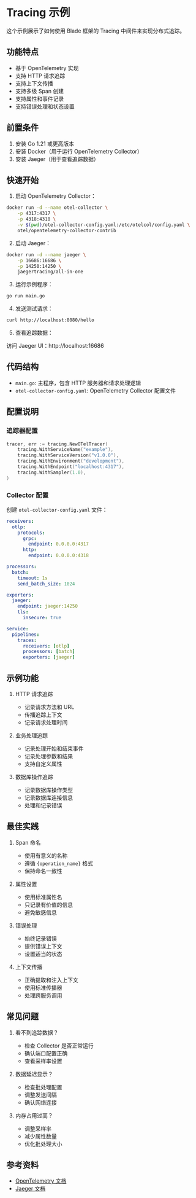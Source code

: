 # Tracing 示例

这个示例展示了如何使用 Blade 框架的 Tracing 中间件来实现分布式追踪。

## 功能特点

- 基于 OpenTelemetry 实现
- 支持 HTTP 请求追踪
- 支持上下文传播
- 支持多级 Span 创建
- 支持属性和事件记录
- 支持错误处理和状态设置

## 前置条件

1. 安装 Go 1.21 或更高版本
2. 安装 Docker（用于运行 OpenTelemetry Collector）
3. 安装 Jaeger（用于查看追踪数据）

## 快速开始

1. 启动 OpenTelemetry Collector：

```bash
docker run -d --name otel-collector \
    -p 4317:4317 \
    -p 4318:4318 \
    -v $(pwd)/otel-collector-config.yaml:/etc/otelcol/config.yaml \
    otel/opentelemetry-collector-contrib
```

2. 启动 Jaeger：

```bash
docker run -d --name jaeger \
    -p 16686:16686 \
    -p 14250:14250 \
    jaegertracing/all-in-one
```

3. 运行示例程序：

```bash
go run main.go
```

4. 发送测试请求：

```bash
curl http://localhost:8080/hello
```

5. 查看追踪数据：

访问 Jaeger UI：http://localhost:16686

## 代码结构

- `main.go`: 主程序，包含 HTTP 服务器和请求处理逻辑
- `otel-collector-config.yaml`: OpenTelemetry Collector 配置文件

## 配置说明

### 追踪器配置

```go
tracer, err := tracing.NewOTelTracer(
    tracing.WithServiceName("example"),
    tracing.WithServiceVersion("v1.0.0"),
    tracing.WithEnvironment("development"),
    tracing.WithEndpoint("localhost:4317"),
    tracing.WithSampler(1.0),
)
```

### Collector 配置

创建 `otel-collector-config.yaml` 文件：

```yaml
receivers:
  otlp:
    protocols:
      grpc:
        endpoint: 0.0.0.0:4317
      http:
        endpoint: 0.0.0.0:4318

processors:
  batch:
    timeout: 1s
    send_batch_size: 1024

exporters:
  jaeger:
    endpoint: jaeger:14250
    tls:
      insecure: true

service:
  pipelines:
    traces:
      receivers: [otlp]
      processors: [batch]
      exporters: [jaeger]
```

## 示例功能

1. HTTP 请求追踪
   - 记录请求方法和 URL
   - 传播追踪上下文
   - 记录请求处理时间

2. 业务处理追踪
   - 记录处理开始和结束事件
   - 记录处理参数和结果
   - 支持自定义属性

3. 数据库操作追踪
   - 记录数据库操作类型
   - 记录数据库连接信息
   - 处理和记录错误

## 最佳实践

1. Span 命名
   - 使用有意义的名称
   - 遵循 `{operation_name}` 格式
   - 保持命名一致性

2. 属性设置
   - 使用标准属性名
   - 只记录有价值的信息
   - 避免敏感信息

3. 错误处理
   - 始终记录错误
   - 提供错误上下文
   - 设置适当的状态

4. 上下文传播
   - 正确提取和注入上下文
   - 使用标准传播器
   - 处理跨服务调用

## 常见问题

1. 看不到追踪数据？
   - 检查 Collector 是否正常运行
   - 确认端口配置正确
   - 查看采样率设置

2. 数据延迟显示？
   - 检查批处理配置
   - 调整发送间隔
   - 确认网络连接

3. 内存占用过高？
   - 调整采样率
   - 减少属性数量
   - 优化批处理大小

## 参考资料

- [OpenTelemetry 文档](https://opentelemetry.io/docs/)
- [Jaeger 文档](https://www.jaegertracing.io/docs/)